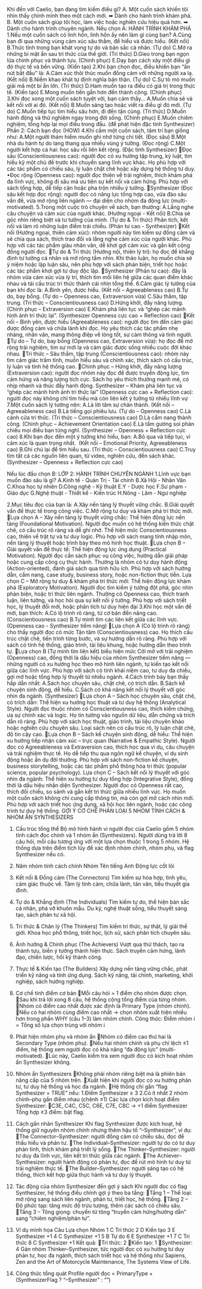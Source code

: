 Khi đến với Caelio, bạn đang tìm kiếm điều gì?
A. Một cuốn sách khiến tôi nhìn thấy chính mình theo một cách mới. ➡ Dành cho hành trình khám phá.
B. Một cuốn sách giúp tôi học, làm việc hoặc nghiên cứu hiệu quả hơn. ➡ Dành cho hành trình chuyên ngành.
Nếu chọn A:  HÀNH TRÌNH KHÁM PHÁ
1.Nếu một cuốn sách có linh hồn, linh hồn ấy nên làm gì cùng bạn?
A.Cùng bạn đi qua những vùng cảm xúc sâu thẳm, để hiểu và được hiểu. (Kết nối)
B.Thức tỉnh trong bạn khát vọng tự do và bản sắc cá nhân. (Tự do)
C.Mở ra những bí mật ẩn sau tri thức của thế giới. (Tri thức)
D.Gieo trong bạn ngọn lửa chinh phục và thành tựu. (Chinh phục)
E.Dạy bạn cách xây một điều gì đó thực tế và bền vững. (Kiến tạo)
2.Khi bạn chọn đọc, điều khiến bạn “ấn nút bắt đầu” là:
A.Cảm xúc thôi thúc muốn đồng cảm với những người xa lạ. (Kết nối)
B.Niềm khao khát tự định nghĩa bản thân. (Tự do)
C.Sự tò mò muốn giải mã một bí ẩn lớn. (Tri thức)
D.Ham muốn tạo ra điều có giá trị trong thực tế. (Kiến tạo)
E.Mong muốn tiến gần hơn đến thành công. (Chinh phục)
3.Khi đọc xong một cuốn sách tuyệt vời, bạn cảm thấy...
A.Muốn chia sẻ và kết nối với ai đó. (Kết nối)
B.Muốn sáng tạo hoặc viết ra điều gì đó mới. (Tự do)
C.Muốn tiếp tục tìm hiểu sâu hơn, đi đến tận cùng. (Tri thức)
D.Muốn hành động và thử nghiệm ngay trong đời sống. (Chinh phục)
E.Muốn chiêm nghiệm, tổng hợp lại mọi điều trong đầu. (để phát hiện đặc tính Synthesizer)
Phần 2: Cách bạn đọc (HOW)
4.Khi cầm một cuốn sách, tâm trí bạn giống như:
A.Một người thám hiểm muốn ghi nhớ từng chi tiết. (Đọc sâu)
B.Một nhà du hành tự do lang thang qua nhiều vùng ý tưởng. (Đọc rộng)
C.Một người kết hợp cả hai: học sâu rồi liên kết rộng. (Đặc tính Synthesizer)
Đọc sâu (Conscientiousness cao): người đọc có xu hướng tập trung, kỷ luật, tìm hiểu kỹ một chủ đề trước khi chuyển sang lĩnh vực khác. Họ phù hợp với các tác phẩm có chiều sâu, lý luận chặt chẽ hoặc xây dựng hệ thống tư duy.
•Đọc rộng (Openness cao): người đọc thiên về trải nghiệm, thích khám phá đa lĩnh vực, không đi sâu mà ưu tiên sự kết nối và cảm hứng. Phù hợp với sách tổng hợp, dễ tiếp cận hoặc pha trộn nhiều ý tưởng.
Synthesizer (Đọc sâu kết hợp đọc rộng): người đọc có năng lực tổng hợp cao, vừa đào sâu vấn đề, vừa mở rộng liên ngành — đại diện cho nhóm đa động lực (multi-motivated).
5.Trong một cuộc trò chuyện về sách, bạn thường:
A.Lắng nghe câu chuyện và cảm xúc của người khác. (Hướng ngoại - Kết nối)
B.Chia sẻ góc nhìn riêng biệt và tư tưởng của mình. (Tự do & Tri thức)
Phân tích, kết nối và làm rõ những luận điểm trái chiều. (Phản tư cao - Synthesizer)
Kết nối (Hướng ngoại, thiên cảm xúc): nhóm người này tìm kiếm sự đồng cảm và sẻ chia qua sách, thích trao đổi và lắng nghe cảm xúc của người khác. Phù hợp với các tác phẩm giàu nhân văn, dễ khơi gợi cảm xúc và gắn kết cộng đồng người đọc.
Tự do & Tri thức (Hướng nội, thiên lý trí): họ đọc để khẳng định tư tưởng cá nhân và mở rộng tầm nhìn. Khi thảo luận, họ muốn chia sẻ ý niệm hoặc lập luận sâu, nên phù hợp với sách phản biện, triết học hoặc các tác phẩm khơi gợi tư duy độc lập.
Synthesizer (Phản tư cao): đây là nhóm vừa cảm xúc vừa lý trí, thích tìm mối liên hệ giữa các quan điểm khác nhau và tái cấu trúc tri thức thành cái nhìn tổng thể.
6.Cảm giác lý tưởng của bạn khi đọc là:
A.Bình yên, được hiểu. (Kết nối – Agreeableness cao)
B.Tự do, bay bổng. (Tự do – Openness cao, Extraversion vừa)
C.Sâu thẳm, tập trung. (Tri thức – Conscientiousness cao)
D.Hứng khởi, đầy năng lượng. (Chinh phục – Extraversion cao)
E.Khám phá liên tục và “ghép các mảnh hình ảnh tri thức lại”. (Synthesizer Openness cực cao + Reflection cao)
Kết nối – Bình yên, được hiểu (Agreeableness cao): người đọc tìm đến cảm giác được đồng cảm và chữa lành khi đọc. Họ yêu thích các tác phẩm nhẹ nhàng, nhân văn, mang thông điệp về lòng tốt, sự cảm thông và tình người.
Tự do – Tự do, bay bổng (Openness cao, Extraversion vừa): họ đọc để mở rộng trải nghiệm, tìm sự mới lạ và cảm giác được sống nhiều cuộc đời khác nhau.
Tri thức – Sâu thẳm, tập trung (Conscientiousness cao): nhóm này tìm cảm giác trầm tĩnh, muốn hiểu sâu và chính xác, thích sách có cấu trúc, lý luận và tính hệ thống cao.
Chinh phục – Hứng khởi, đầy năng lượng (Extraversion cao): người đọc nhóm này đọc để được truyền động lực, tìm cảm hứng và năng lượng tích cực. Sách họ yêu thích thường mạnh mẽ, có nhịp nhanh và thúc đẩy hành động.
Synthesizer – Khám phá liên tục và “ghép các mảnh hình ảnh tri thức lại” (Openness cực cao + Reflection cao): người đọc này không chỉ tìm hiểu mà còn liên kết ý tưởng từ nhiều lĩnh vự
7.Một cuốn sách lý tưởng nên:
A.Là lời tâm sự chân thành. (Kết nối – Agreeableness cao)
B.Là tiếng gọi phiêu lưu. (Tự do – Openness cao)
C.Là cánh cửa tri thức. (Tri thức – Conscientiousness cao)
D.Là cẩm nang thành công. (Chinh phục – Achievement Orientation cao)
E.Là tấm gương soi phản chiếu mọi điều bạn từng nghĩ. (Synthesizer – Openness + Reflection cực cao)
8.Khi bạn đọc đến một ý tưởng khó hiểu, bạn:
A.Bỏ qua và tiếp tục, vì cảm xúc là quan trọng nhất.  (Kết nối – Emotional Priority, Agreeableness cao)
B.Ghi chú lại để tìm hiểu sau. (Tri thức – Conscientiousness cao)
C.Truy tìm tất cả các nguồn liên quan, từ video, nghiên cứu, đến sách khác. (Synthesizer – Openness + Reflection cực cao)

Nếu lúc đầu chọn B: LỚP 2: HÀNH TRÌNH CHUYÊN NGÀNH
1.Lĩnh vực bạn muốn đào sâu là gì?
A.Kinh tế - Quản Trị - Tài chính
B.Xã Hội - Nhân Văn
C.Khoa học tự nhiên
D.Công nghệ - Kỹ thuật
E.Y - Dược học
F.Sư phạm - Giáo dục
G.Nghệ thuật - Thiết kế - Kiến trúc
H.Nông - Lâm - Ngư nghiệp

2.Mục tiêu đọc của bạn là:
A.Xây nền tảng lý thuyết vững chắc.
B.Giải quyết vấn đề thực tế trong công việc.
C.Mở rộng tư duy và khám phá tri thức mới.
Lựa chọn A – Xây nền tảng lý thuyết vững chắc: Thể hiện động lực nền tảng (Foundational Motivation). Người đọc muốn có hệ thống kiến thức chặt chẽ, có cấu trúc rõ ràng và dễ ghi nhớ. Thể hiện mức Conscientiousness cao, thiên về trật tự và tư duy logic. Phù hợp với sách mang tính nhập môn, nền tảng lý thuyết hoặc trình bày theo mô hình học thuật.
Lựa chọn B – Giải quyết vấn đề thực tế: Thể hiện động lực ứng dụng (Practical Motivation). Người đọc cần sách phục vụ công việc, hướng dẫn giải pháp hoặc cung cấp công cụ thực hành. Thường là nhóm có tư duy hành động (Action-oriented), đánh giá sách qua tính hữu ích. Phù hợp với sách hướng dẫn, cẩm nang, case study, business story, hoặc non-fiction thực tiễn.
Lựa chọn C – Mở rộng tư duy & khám phá tri thức mới: Thể hiện động lực khám phá (Exploratory Motivation). Người đọc tìm kiếm ý tưởng đột phá, góc nhìn phản biện, hoặc tri thức liên ngành. Thường có Openness cao, thích tranh luận, liên tưởng, và học hỏi qua sự kết nối ý tưởng. Phù hợp với sách triết học, lý thuyết đổi mới, hoặc phân tích tư duy hiện đại
3.Khi học một vấn đề mới, bạn thích:
A.Có lộ trình rõ ràng, từ cơ bản đến nâng cao. (Conscientiousness cao)
B.Tự mình tìm các liên kết giữa các lĩnh vực. (Openness cao - Synthesizer tiềm năng)
Lựa chọn A (Có lộ trình rõ ràng) cho thấy người đọc có mức Tận tâm (Conscientiousness) cao. Họ thích cấu trúc chặt chẽ, tiến trình từng bước, và sự hướng dẫn rõ ràng. Phù hợp với sách có tính hệ thống, giáo trình, tài liệu khung, hoặc hướng dẫn theo trình tự.
Lựa chọn B (Tự mình tìm liên kết) biểu hiện mức Cởi mở với trải nghiệm (Openness) cao, đồng thời là dấu hiệu của nhóm Synthesizer tiềm năng — những người có xu hướng học theo mô hình liên ngành, tự kiến tạo kết nối giữa các lĩnh vực. Phù hợp với sách có tính khái niệm cao, tư duy đa chiều, gợi mở hoặc tổng hợp lý thuyết từ nhiều ngành.
4.Cách trình bày bạn thấy hấp dẫn nhất:
A.Sách học chuyên sâu, chặt chẽ, có trích dẫn.
B.Sách kể chuyện sinh động, dễ hiểu.
C.Sách có khả năng kết nối lý thuyết với góc nhìn đa ngành. (Synthesizer)
Lựa chọn A – Sách học chuyên sâu, chặt chẽ, có trích dẫn: Thể hiện xu hướng học thuật và tư duy hệ thống (Analytical Style). Người đọc thuộc nhóm có Conscientiousness cao, thích kiểm chứng, ưa sự chính xác và logic. Họ tin tưởng vào nguồn dữ liệu, dẫn chứng và trích dẫn rõ ràng. Phù hợp với sách học thuật, giáo trình, tài liệu chuyên khảo hoặc nghiên cứu chuyên sâu. Loại sách nên có cấu trúc rõ, lý luận chặt chẽ, độ tin cậy cao.
Lựa chọn B – Sách kể chuyện sinh động, dễ hiểu: Thể hiện xu hướng tiếp nhận cảm xúc – trực quan (Narrative & Empathic Style). Người đọc có Agreeableness và Extraversion cao, thích học qua ví dụ, câu chuyện và trải nghiệm thực tế. Họ dễ tiếp thu qua ngôn ngữ kể chuyện, ví dụ sinh động hoặc ẩn dụ đời thường. Phù hợp với sách non-fiction kể chuyện, business storytelling, hoặc các tác phẩm phổ thông hóa tri thức (popular science, popular psychology).
Lựa chọn C – Sách kết nối lý thuyết với góc nhìn đa ngành: Thể hiện xu hướng tư duy tổng hợp (Integrative Style), đồng thời là dấu hiệu nhận diện Synthesizer. Người đọc có Openness rất cao, thích đối chiếu, so sánh và gắn kết tri thức giữa nhiều lĩnh vực. Họ muốn một cuốn sách không chỉ cung cấp thông tin, mà còn gợi mở cách nhìn mới. Phù hợp với sách triết học ứng dụng, xã hội học liên ngành, hoặc các công trình tư duy hệ thống.
GỢI Ý CƠ CHẾ PHÂN LOẠI 5 NHÓM TÍNH CÁCH & NHÓM ẨN SYNTHESIZERS
1. Cấu trúc tổng thể
Bộ mô hình hành vi người đọc của Caelio gồm 5 nhóm tính cách đọc chính và 1 nhóm ẩn (Synthesizers). Người dùng trả lời 8 câu hỏi, mỗi câu tương ứng với một lựa chọn thuộc 1 trong 5 nhóm. Hệ thống dựa trên điểm tích lũy để xác định nhóm chính, nhóm phụ, và flag Synthesizer nếu có.
2. Năm nhóm tính cách chính
Nhóm	Tên tiếng Anh	Động lực cốt lõi	
1. Kết nối & Đồng cảm (The Connectors)	Tìm kiếm sự hòa hợp, tình yêu, cảm giác thuộc về.	Tâm lý tình cảm, chữa lành, tản văn, tiểu thuyết gia đình.	
2. Tự do & Khẳng định (The Individuals)	Tìm kiếm tự do, thể hiện bản sắc cá nhân, phá vỡ khuôn mẫu.	Du ký, nghệ thuật sống, tiểu thuyết sáng tạo, sách phản tư xã hội.	
3. Tri thức & Chân lý (The Thinkers)	Tìm kiếm tri thức, sự thật, lý giải thế giới.	Khoa học phổ thông, triết học, lịch sử, sách phân tích chuyên sâu.	
4. Ảnh hưởng & Chinh phục (The Achievers)	Vượt qua thử thách, tạo ra thành tựu, biến ý tưởng thành hiện thực.	Sách truyền cảm hứng, lãnh đạo, chiến lược, hồi ký thành công.	
5. Thực tế & Kiến tạo (The Builders)	Xây dựng nền tảng vững chắc, phát triển kỹ năng và tính ứng dụng.	Sách kỹ năng, tài chính, marketing, khởi nghiệp, sách hướng nghiệp.	

3. Cơ chế tính điểm cơ bản
Mỗi câu hỏi = 1 điểm cho nhóm được chọn.
Sau khi trả lời xong 8 câu, hệ thống cộng tổng điểm của từng nhóm.
Nhóm có điểm cao nhất được xác định là Primary Type (nhóm chính).
Nếu có hai nhóm cùng điểm cao nhất → chọn nhóm xuất hiện nhiều hơn trong phần WHY (câu 1–3) làm nhóm chính.
Công thức: Điểm nhóm i = Tổng số lựa chọn trùng với nhóm i
4. Phát hiện nhóm phụ và nhóm ẩn
Nhóm có điểm cao thứ hai là Secondary Type (nhóm phụ).
Nếu hai nhóm chính và phụ chỉ lệch ≤1 điểm, hệ thống xem người đọc có khả năng “đa động lực” (multi-motivated).
Lúc này, Caelio kiểm tra xem người đọc có kích hoạt nhóm ẩn Synthesizer không.
5. Nhóm ẩn Synthesizers
Không phải nhóm riêng biệt mà là phiên bản nâng cấp của 5 nhóm trên.
Xuất hiện khi người đọc có xu hướng phản tư, tư duy hệ thống và học đa ngành.
Hệ thống chỉ gắn “flag Synthesizer = TRUE” nếu:
1.Điểm Synthesizer ≥ 3
2.Có ít nhất 2 nhóm chính–phụ gần điểm nhau (chênh ≤1)
Các lựa chọn kích hoạt điểm Synthesizer:
C3E, C4C, C5C, C6E, C7E, C8C → +1 điểm Synthesizer
Tổng hợp ≥3 điểm: bật flag.
6. Cách gắn nhãn Synthesizer
Khi flag Synthesizer được kích hoạt, hệ thống giữ nguyên nhóm chính nhưng thêm hậu tố “–Synthesizer”, ví dụ:
The Connector–Synthesizer: người đồng cảm có chiều sâu, đọc để thấu hiểu và phản tư.
The Individual–Synthesizer: người tự do có tư duy phản tỉnh, thích khám phá triết lý sống.
The Thinker–Synthesizer: người tư duy đa lĩnh vực, liên kết tri thức giữa các ngành.
The Achiever–Synthesizer: người hành động có phản tư, đọc để rút mô hình tư duy từ trải nghiệm thực tế.
The Builder–Synthesizer: người sáng tạo có hệ thống, thích kết hợp giữa thực hành và tư duy lý thuyết.
7. Tác động của nhóm Synthesizer đến gợi ý sách
Khi người đọc có flag Synthesizer, hệ thống điều chỉnh gợi ý theo ba tầng:
Tầng 1 – Thể loại: mở rộng sang sách liên ngành, phản tư, triết học, hệ thống.
Tầng 2 – Độ phức tạp: tăng mức độ trừu tượng, thêm các sách có chiều sâu.
Tầng 3 – Tông giọng: chuyển từ tông “truyền cảm hứng/hướng dẫn” sang “chiêm nghiệm/phản tư”.
8. Ví dụ minh họa
Câu	Lựa chọn	Nhóm
1	C	Tri thức
2	D	Kiến tạo
3	E	Synthesizer +1
4	C	Synthesizer +1
5	B	Tự do
6	E	Synthesizer +1
7	C	Tri thức
8	C	Synthesizer +1
Kết quả:
Tri thức: 2
Kiến tạo: 1
Synthesizer: 4
Gán nhóm Thinker–Synthesizer, tức người đọc có xu hướng tư duy phản tư, học đa ngành, thích sách triết học và hệ thống như Sapiens, Zen and the Art of Motorcycle Maintenance, The Systems View of Life.
9. Công thức tổng quát
Profile người đọc = PrimaryType + (SynthesizerFlag ? “–Synthesizer” : “”)